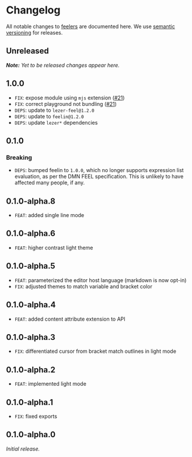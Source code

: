 # Changelog

All notable changes to [feelers](https://github.com/bpmn-io/feelers) are documented here. We use [semantic versioning](http://semver.org/) for releases.

## Unreleased

___Note:__ Yet to be released changes appear here._

## 1.0.0

* `FIX`: expose module using `mjs` extension ([#21](https://github.com/bpmn-io/feelers/pull/21))
* `FIX`: correct playground not bundling ([#21](https://github.com/bpmn-io/feelers/pull/21))
* `DEPS`: update to `lezer-feel@1.2.0`
* `DEPS`: update to `feelin@1.2.0`
* `DEPS`: update `lezer*` dependencies

## 0.1.0

### Breaking

- `DEPS`: bumped feelin to `1.0.0`, which no longer supports expression list evaluation, as per the DMN FEEL specification. This is unlikely to have affected many people, if any.

## 0.1.0-alpha.8

- `FEAT`: added single line mode

## 0.1.0-alpha.6

- `FEAT`: higher contrast light theme

## 0.1.0-alpha.5

- `FEAT`: parameterized the editor host language (markdown is now opt-in)
- `FIX`: adjusted themes to match variable and bracket color

## 0.1.0-alpha.4

- `FEAT`: added content attribute extension to API 

## 0.1.0-alpha.3

- `FIX`: differentiated cursor from bracket match outlines in light mode

## 0.1.0-alpha.2

- `FEAT`: implemented light mode

## 0.1.0-alpha.1

- `FIX`: fixed exports 

## 0.1.0-alpha.0

_Initial release._
